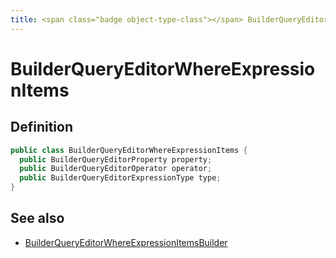 ```yaml
---
title: <span class="badge object-type-class"></span> BuilderQueryEditorWhereExpressionItems
---
```

# <span class="badge object-type-class"></span> BuilderQueryEditorWhereExpressionItems

## Definition

```java
public class BuilderQueryEditorWhereExpressionItems {
  public BuilderQueryEditorProperty property;
  public BuilderQueryEditorOperator operator;
  public BuilderQueryEditorExpressionType type;
}
```
## See also

 * <span class="badge builder"></span> [BuilderQueryEditorWhereExpressionItemsBuilder](./builder-BuilderQueryEditorWhereExpressionItemsBuilder.md)
